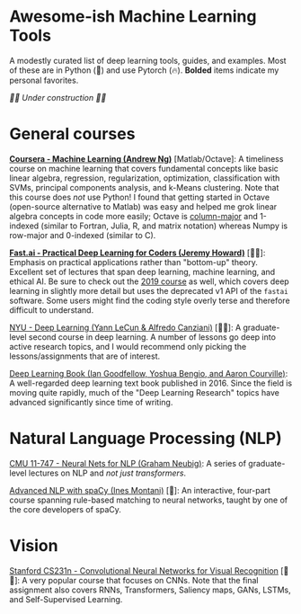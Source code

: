 # Awesome-ish Machine Learning Tools

A modestly curated list of deep learning tools, guides, and examples. Most of these are in Python (🐍) and use Pytorch (🔥). **Bolded** items indicate my personal favorites.

*🚧🚧 Under construction 🚧🚧* 

# General courses

[**Coursera - Machine Learning (Andrew Ng)**](https://www.coursera.org/learn/machine-learning) [Matlab/Octave]: A timeliness course on machine learning that covers fundamental concepts like basic linear algebra, regression, regularization, optimization, classification with SVMs, principal components analysis, and k-Means clustering. Note that this course does *not* use Python! I found that getting started in Octave (open-source alternative to Matlab) was easy and helped me grok linear algebra concepts in code more easily; Octave is [column-major](https://en.wikipedia.org/wiki/Row-_and_column-major_order) and 1-indexed (similar to Fortran, Julia, R, and matrix notation) whereas Numpy is row-major and 0-indexed (similar to C).


[**Fast.ai - Practical Deep Learning for Coders (Jeremy Howard)**](https://course.fast.ai/) [🐍🔥]:  Emphasis on practical applications rather than "bottom-up" theory. Excellent set of lectures that span deep learning, machine learning, and ethical AI. Be sure to check out the [2019 course](https://course19.fast.ai/) as well, which covers deep learning in slightly more detail but uses the deprecated v1 API of the `fastai` software. Some users might find the coding style overly terse and therefore difficult to understand.

[NYU - Deep Learning (Yann LeCun & Alfredo Canziani)](https://atcold.github.io/pytorch-Deep-Learning/) [🐍🔥]: A graduate-level second course in deep learning. A number of lessons go deep into active research topics, and I would recommend only picking the lessons/assignments that are of interest.

[Deep Learning Book (Ian Goodfellow, Yoshua Bengio, and Aaron Courville)](https://www.deeplearningbook.org/): A well-regarded deep learning text book published in 2016. Since the field is moving quite rapidly, much of the "Deep Learning Research" topics have advanced significantly since time of writing.

# Natural Language Processing (NLP)

[CMU 11-747 - Neural Nets for NLP (Graham Neubig)](https://www.youtube.com/playlist?list=PL8PYTP1V4I8CJ7nMxMC8aXv8WqKYwj-aJ): A series of graduate-level lectures on NLP and *not just transformers*.

[Advanced NLP with spaCy (Ines Montani)](https://course.spacy.io/en/) [🐍]: An interactive, four-part course spanning rule-based matching to neural networks, taught by one of the core developers of spaCy.

# Vision

[Stanford CS231n - Convolutional Neural Networks for Visual Recognition](https://cs231n.github.io/) [🐍🔥]: A very popular course that focuses on CNNs. Note that the final assignment also covers RNNs, Transformers, Saliency maps, GANs, LSTMs, and Self-Supervised Learning.
